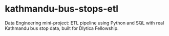 # kathmandu-bus-stops-etl
Data Engineering mini-project: ETL pipeline using Python and SQL with real Kathmandu bus stop data, built for Dlytica Fellowship.
